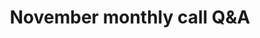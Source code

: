 ---
title: November monthly call Q&A
category: Monthly calls
tags:
 - Monthly calls
excerpt: Attendees at the [November monthly call](https://digital.gov/event/2024/11/21/uswds-monthly-call-november-2024/) asked about the new Figma design kit, how the direction of USWDS would affect the current codebase, and more.
url: https://github.com/uswds/uswds/discussions/6252
---